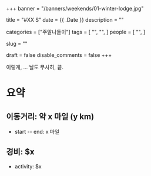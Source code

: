 +++
banner = "/banners/weekends/01-winter-lodge.jpg"

title = "#XX S"
date = {{ .Date }}
description = ""

categories = ["주말나들이"]
tags = [
    "",
    "",
]
people = [
    "",
]

slug = ""

draft = false
disable_comments = false
+++

<!--more-->

이렇게, … 날도 무사히, 끝.

# 요약

## 이동거리: 약 x 마일 (y km)

- start -- end: x 마일

## 경비: $x

- activity: $x
